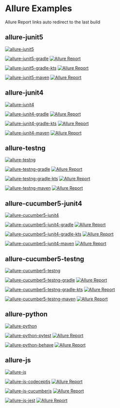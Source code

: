 # Allure Examples

Allure Report links auto redirect to the last build

## allure-junit5
[![allure-junit5](https://github.com/allure-examples/allure-examples/workflows/allure-junit5/badge.svg)](https://github.com/allure-examples/allure-examples/actions?query=workflow%3Aallure-junit5)

[![allure-junit5-gradle](https://github.com/allure-examples/allure-junit5-gradle/workflows/allure-junit5-gradle/badge.svg)](https://github.com/allure-examples/allure-junit5-gradle)
[![Allure Report](https://img.shields.io/badge/Allure%20Report-deployed-yellowgreen)](https://allure-examples.github.io/allure-junit5-gradle/)

[![allure-junit5-gradle-kts](https://github.com/allure-examples/allure-junit5-gradle-kts/workflows/allure-junit5-gradle-kts/badge.svg)](https://github.com/allure-examples/allure-junit5-gradle-kts)
[![Allure Report](https://img.shields.io/badge/Allure%20Report-deployed-yellowgreen)](https://allure-examples.github.io/allure-junit5-gradle-kts/)

[![allure-junit5-maven](https://github.com/allure-examples/allure-junit5-maven/workflows/allure-junit5-maven/badge.svg)](https://github.com/allure-examples/allure-junit5-maven)
[![Allure Report](https://img.shields.io/badge/Allure%20Report-deployed-yellowgreen)](https://allure-examples.github.io/allure-junit5-maven/)

## allure-junit4
[![allure-junit4](https://github.com/allure-examples/allure-examples/workflows/allure-junit4/badge.svg)](https://github.com/allure-examples/allure-examples/actions?query=workflow%3Aallure-junit4)

[![allure-junit4-gradle](https://github.com/allure-examples/allure-junit4-gradle/workflows/allure-junit4-gradle/badge.svg)](https://github.com/allure-examples/allure-junit4-gradle)
[![Allure Report](https://img.shields.io/badge/Allure%20Report-deployed-yellowgreen)](https://allure-examples.github.io/allure-junit4-gradle/)

[![allure-junit4-gradle-kts](https://github.com/allure-examples/allure-junit4-gradle-kts/workflows/allure-junit4-gradle-kts/badge.svg)](https://github.com/allure-examples/allure-junit4-gradle-kts)
[![Allure Report](https://img.shields.io/badge/Allure%20Report-deployed-yellowgreen)](https://allure-examples.github.io/allure-junit4-gradle-kts/)

[![allure-junit4-maven](https://github.com/allure-examples/allure-junit4-maven/workflows/allure-junit4-maven/badge.svg)](https://github.com/allure-examples/allure-junit4-maven)
[![Allure Report](https://img.shields.io/badge/Allure%20Report-deployed-yellowgreen)](https://allure-examples.github.io/allure-junit4-maven/)

## allure-testng
[![allure-testng](https://github.com/allure-examples/allure-examples/workflows/allure-testng/badge.svg)](https://github.com/allure-examples/allure-examples/actions?query=workflow%3Aallure-testng)

[![allure-testng-gradle](https://github.com/allure-examples/allure-testng-gradle/workflows/allure-testng-gradle/badge.svg)](https://github.com/allure-examples/allure-testng-gradle)
[![Allure Report](https://img.shields.io/badge/Allure%20Report-deployed-yellowgreen)](https://allure-examples.github.io/allure-testng-gradle/)

[![allure-testng-gradle-kts](https://github.com/allure-examples/allure-testng-gradle-kts/workflows/allure-testng-gradle-kts/badge.svg)](https://github.com/allure-examples/allure-testng-gradle-kts)
[![Allure Report](https://img.shields.io/badge/Allure%20Report-deployed-yellowgreen)](https://allure-examples.github.io/allure-testng-gradle-kts/)

[![allure-testng-maven](https://github.com/allure-examples/allure-testng-maven/workflows/allure-testng-maven/badge.svg)](https://github.com/allure-examples/allure-testng-maven)
[![Allure Report](https://img.shields.io/badge/Allure%20Report-deployed-yellowgreen)](https://allure-examples.github.io/allure-testng-maven/)

## allure-cucumber5-junit4
[![allure-cucumber5-junit4](https://github.com/allure-examples/allure-examples/workflows/allure-cucumber5-junit4/badge.svg)](https://github.com/allure-examples/allure-examples/actions?query=workflow%3Aallure-cucumber5-junit4)

[![allure-cucumber5-junit4-gradle](https://github.com/allure-examples/allure-cucumber5-junit4-gradle/workflows/allure-cucumber5-junit4-gradle/badge.svg)](https://github.com/allure-examples/allure-cucumber5-junit4-gradle)
[![Allure Report](https://img.shields.io/badge/Allure%20Report-deployed-yellowgreen)](https://allure-examples.github.io/allure-cucumber5-junit4-gradle/)

[![allure-cucumber5-junit4-gradle-kts](https://github.com/allure-examples/allure-cucumber5-junit4-gradle-kts/workflows/allure-cucumber5-junit4-gradle-kts/badge.svg)](https://github.com/allure-examples/allure-cucumber5-junit4-gradle-kts)
[![Allure Report](https://img.shields.io/badge/Allure%20Report-deployed-yellowgreen)](https://allure-examples.github.io/allure-cucumber5-junit4-gradle-kts/)

[![allure-cucumber5-junit4-maven](https://github.com/allure-examples/allure-cucumber5-junit4-maven/workflows/allure-cucumber5-junit4-maven/badge.svg)](https://github.com/allure-examples/allure-cucumber5-junit4-maven)
[![Allure Report](https://img.shields.io/badge/Allure%20Report-deployed-yellowgreen)](https://allure-examples.github.io/allure-cucumber5-junit4-maven/)

## allure-cucumber5-testng
[![allure-cucumber5-testng](https://github.com/allure-examples/allure-examples/workflows/allure-cucumber5-testng/badge.svg)](https://github.com/allure-examples/allure-examples/actions?query=workflow%3Aallure-cucumber5-testng)

[![allure-cucumber5-testng-gradle](https://github.com/allure-examples/allure-cucumber5-testng-gradle/workflows/allure-cucumber5-testng-gradle/badge.svg)](https://github.com/allure-examples/allure-cucumber5-testng-gradle)
[![Allure Report](https://img.shields.io/badge/Allure%20Report-deployed-yellowgreen)](https://allure-examples.github.io/allure-cucumber5-testng-gradle/)

[![allure-cucumber5-testng-gradle-kts](https://github.com/allure-examples/allure-cucumber5-testng-gradle-kts/workflows/allure-cucumber5-testng-gradle-kts/badge.svg)](https://github.com/allure-examples/allure-cucumber5-testng-gradle-kts)
[![Allure Report](https://img.shields.io/badge/Allure%20Report-deployed-yellowgreen)](https://allure-examples.github.io/allure-cucumber5-testng-gradle-kts/)

[![allure-cucumber5-testng-maven](https://github.com/allure-examples/allure-cucumber5-testng-maven/workflows/allure-cucumber5-testng-maven/badge.svg)](https://github.com/allure-examples/allure-cucumber5-testng-maven)
[![Allure Report](https://img.shields.io/badge/Allure%20Report-deployed-yellowgreen)](https://allure-examples.github.io/allure-cucumber5-testng-maven/)

## allure-python
[![allure-python](https://github.com/allure-examples/allure-examples/workflows/allure-python/badge.svg)](https://github.com/allure-examples/allure-examples/actions?query=workflow%3Aallure-python)

[![allure-python-pytest](https://github.com/allure-examples/allure-python-pytest/workflows/allure-python-pytest/badge.svg)](https://github.com/allure-examples/allure-python-pytest)
[![Allure Report](https://img.shields.io/badge/Allure%20Report-deployed-yellowgreen)](https://allure-examples.github.io/allure-python-pytest/)

[![allure-python-behave](https://github.com/allure-examples/allure-python-behave/workflows/allure-python-behave/badge.svg)](https://github.com/allure-examples/allure-python-behave)
[![Allure Report](https://img.shields.io/badge/Allure%20Report-deployed-yellowgreen)](https://allure-examples.github.io/allure-python-behave/)

## allure-js
[![allure-js](https://github.com/allure-examples/allure-examples/workflows/allure-js/badge.svg)](https://github.com/allure-examples/allure-examples/actions?query=workflow%3Aallure-js)

[![allure-js-codeceptjs](https://github.com/allure-examples/allure-js-codeceptjs/workflows/allure-js-codeceptjs/badge.svg)](https://github.com/allure-examples/allure-js-codeceptjs)
[![Allure Report](https://img.shields.io/badge/Allure%20Report-deployed-yellowgreen)](https://allure-examples.github.io/allure-js-codeceptjs/)

[![allure-js-cucumberjs](https://github.com/allure-examples/allure-js-cucumberjs/workflows/allure-js-cucumberjs/badge.svg)](https://github.com/allure-examples/allure-js-cucumberjs)
[![Allure Report](https://img.shields.io/badge/Allure%20Report-deployed-yellowgreen)](https://allure-examples.github.io/allure-js-cucumberjs/)

[![allure-js-jest](https://github.com/allure-examples/allure-js-jest/workflows/allure-js-jest/badge.svg)](https://github.com/allure-examples/allure-js-jest)
[![Allure Report](https://img.shields.io/badge/Allure%20Report-deployed-yellowgreen)](https://allure-examples.github.io/allure-js-jest/)